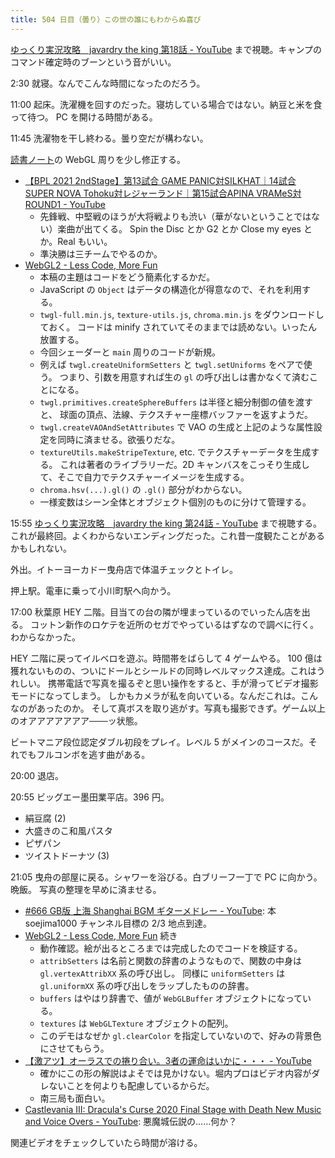 ```yaml
---
title: 504 日目（曇り）この世の誰にもわからぬ喜び
---
```


[ゆっくり実況攻略　javardry the king 第18話 - YouTube](https://www.youtube.com/watch?v=kBEcfROsrg4)
まで視聴。キャンプのコマンド確定時のブーンという音がいい。

2:30 就寝。なんでこんな時間になったのだろう。

11:00 起床。洗濯機を回すのだった。寝坊している場合ではない。納豆と米を食って待つ。
PC を開ける時間がある。

11:45 洗濯物を干し終わる。曇り空だが構わない。

[読書ノート][note]の WebGL 周りを少し修正する。

* [【BPL 2021 2ndStage】第13試合 GAME PANIC対SILKHAT｜14試合 SUPER NOVA Tohoku対レジャーランド｜第15試合APINA VRAMeS対ROUND1 - YouTube](https://www.youtube.com/watch?v=gTXRmjOiOfo)
  * 先鋒戦、中堅戦のほうが大将戦よりも渋い（華がないということではない）楽曲が出てくる。
    Spin the Disc とか G2 とか Close my eyes とか。Real もいい。
  * 準決勝は三チームでやるのか。
* [WebGL2 - Less Code, More Fun](https://webgl2fundamentals.org/waebgl/lessons/webgl-less-code-more-fun.html)
  * 本稿の主題はコードをどう簡素化するかだ。
  * JavaScript の `Object` はデータの構造化が得意なので、それを利用する。
  * `twgl-full.min.js`, `texture-utils.js`, `chroma.min.js` をダウンロードしておく。
    コードは minify されていてそのままでは読めない。いったん放置する。
  * 今回シェーダーと `main` 周りのコードが新規。
  * 例えば `twgl.createUniformSetters` と `twgl.setUniforms` をペアで使う。
    つまり、引数を用意すれば生の `gl` の呼び出しは書かなくて済むことになる。
  * `twgl.primitives.createSphereBuffers` は半径と細分制御の値を渡すと、
    球面の頂点、法線、テクスチャー座標バッファーを返すようだ。
  * `twgl.createVAOAndSetAttributes` で VAO の生成と上記のような属性設定を同時に済ませる。欲張りだな。
  * `textureUtils.makeStripeTexture`, etc. でテクスチャーデータを生成する。
    これは著者のライブラリーだ。2D キャンバスをこっそり生成して、そこで自力でテクスチャーイメージを生成する。
  * `chroma.hsv(...).gl()` の `.gl()` 部分がわからない。
  * 一様変数はシーン全体とオブジェクト個別のものに分けて管理する。

15:55 [ゆっくり実況攻略　javardry the king 第24話 - YouTube](https://www.youtube.com/watch?v=pgdyKeiv56s)
まで視聴する。これが最終回。よくわからないエンディングだった。これ昔一度観たことがあるかもしれない。

外出。イトーヨーカドー曳舟店で体温チェックとトイレ。

押上駅。電車に乗って小川町駅へ向かう。

17:00 秋葉原 HEY 二階。目当ての台の隣が埋まっているのでいったん店を出る。
コットン新作のロケテを近所のセガでやっているはずなので調べに行く。わからなかった。

HEY 二階に戻ってイルベロを遊ぶ。時間帯をばらして 4 ゲームやる。
100 億は獲れないものの、ついにドールとシールドの同時レベルマックス達成。これはうれしい。
携帯電話で写真を撮るぞと思い操作をすると、手が滑ってビデオ撮影モードになってしまう。
しかもカメラが私を向いている。なんだこれは。こんなのがあったのか。
そして真ボスを取り逃がす。写真も撮影できず。ゲーム以上のオアアアアアアア───ッ状態。

ビートマニア段位認定ダブル初段をプレイ。レベル 5 がメインのコースだ。それでもフルコンボを逃す曲がある。

20:00 退店。

20:55 ビッグエー墨田業平店。396 円。

* 絹豆腐 (2)
* 大盛きのこ和風パスタ
* ピザパン
* ツイストドーナツ (3)

21:05 曳舟の部屋に戻る。シャワーを浴びる。白ブリーフ一丁で PC に向かう。晩飯。
写真の整理を早めに済ませる。

* [&#x23;666 GB版 上海 Shanghai BGM ギターメドレー - YouTube](https://www.youtube.com/watch?v=KfaE-Jg54wk):
  本 soejima1000 チャンネル目標の 2/3 地点到達。
* [WebGL2 - Less Code, More Fun](https://webgl2fundamentals.org/waebgl/lessons/webgl-less-code-more-fun.html) 続き
  * 動作確認。絵が出るところまでは完成したのでコードを検証する。
  * `attribSetters` は名前と関数の辞書のようなもので、関数の中身は `gl.vertexAttribXX` 系の呼び出し。
    同様に `uniformSetters` は `gl.uniformXX` 系の呼び出しをラップしたものの辞書。
  * `buffers` はやはり辞書で、値が `WebGLBuffer` オブジェクトになっている。
  * `textures` は `WebGLTexture` オブジェクトの配列。
  * このデモはなぜか `gl.clearColor` を指定していないので、好みの背景色にさせてもらう。
* [【激アツ】オーラスでの捲り合い。3者の運命はいかに・・・ - YouTube](https://www.youtube.com/watch?v=CyQwj86g70M)
  * 確かにこの形の解説はよそでは見かけない。堀内プロはビデオ内容がダレないことを何よりも配慮しているからだ。
  * 南三局も面白い。
* [Castlevania III: Dracula's Curse 2020 Final Stage with Death New Music and Voice Overs - YouTube](https://www.youtube.com/watch?v=wH6k-RowwFw):
  悪魔城伝説の……何か？

関連ビデオをチェックしていたら時間が溶ける。

[note]: https://showa-yojyo.github.io/notebook/
